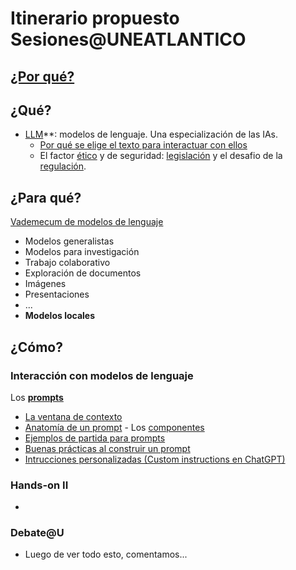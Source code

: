 # Itinerario propuesto Sesiones@UNEATLANTICO

## [¿Por qué?](/documentos/intro.md)

## ¿Qué?

- [LLM](/documentos/LLMs.md)**: modelos de lenguaje. Una especialización de las IAs.
  - [Por qué se elige el texto para interactuar con ellos](/documentos/LLMs.md)
  - El factor [ético](/documentos/etica@AI.md) y de seguridad: [legislación](/documentos/legislacionAI.md) y el desafio de la [regulación](/documentos/regulacionAI.md).

## ¿Para qué? 

[Vademecum de modelos de lenguaje](/documentos/panoramica.md)

- Modelos generalistas
- Modelos para investigación
- Trabajo colaborativo
- Exploración de documentos
- Imágenes
- Presentaciones
- ...
- **Modelos locales**

## ¿Cómo?

### Interacción con modelos de lenguaje

Los [**prompts**](/documentos/prompts/README.md)

- [La ventana de contexto](/documentos/prompts/ventanaDeContexto.md)
- [Anatomía de un prompt](/documentos/prompts/anatomia.md) - Los [componentes](/documentos/prompts/componentes.md)
- [Ejemplos de partida para prompts](/documentos/prompts/ejemplos.md)
- [Buenas prácticas al construir un prompt](/documentos/prompts/mejoresPracticas/README.md)
- [Intrucciones personalizadas (Custom instructions en ChatGPT)](/documentos/prompts/customInstructions.md)

### Hands-on II

- 

### Debate@U

- Luego de ver todo esto, comentamos...
